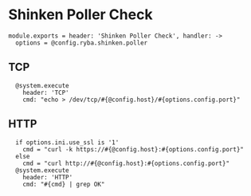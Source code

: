
# Shinken Poller Check

    module.exports = header: 'Shinken Poller Check', handler: ->
      options = @config.ryba.shinken.poller

## TCP

      @system.execute
        header: 'TCP'
        cmd: "echo > /dev/tcp/#{@config.host}/#{options.config.port}"

## HTTP

      if options.ini.use_ssl is '1'
        cmd = "curl -k https://#{@config.host}:#{options.config.port}"
      else
        cmd = "curl http://#{@config.host}:#{options.config.port}"
      @system.execute
        header: 'HTTP'
        cmd: "#{cmd} | grep OK"
